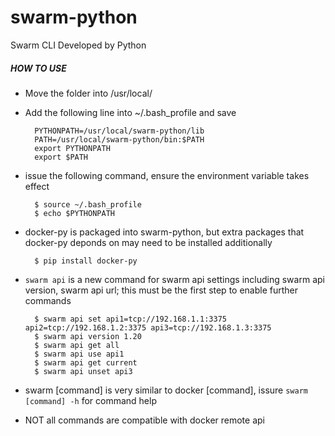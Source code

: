 # swarm-python
Swarm CLI Developed by Python


##### HOW TO USE

* Move the folder into /usr/local/

* Add the following line into ~/.bash_profile and save

        PYTHONPATH=/usr/local/swarm-python/lib
        PATH=/usr/local/swarm-python/bin:$PATH
        export PYTHONPATH
        export $PATH

* issue the following command, ensure the environment variable takes effect

        $ source ~/.bash_profile
        $ echo $PYTHONPATH

* docker-py is packaged into swarm-python, but extra packages that docker-py deponds on may need to be installed additionally

        $ pip install docker-py

* `swarm api` is a new command for swarm api settings including swarm api version, swarm api url; this must be the first step to enable further commands

        $ swarm api set api1=tcp://192.168.1.1:3375 api2=tcp://192.168.1.2:3375 api3=tcp://192.168.1.3:3375
        $ swarm api version 1.20
        $ swarm api get all
        $ swarm api use api1
        $ swarm api get current
        $ swarm api unset api3

* swarm [command] is very similar to docker [command], issure `swarm [command] -h` for command help

* NOT all commands are compatible with docker remote api
